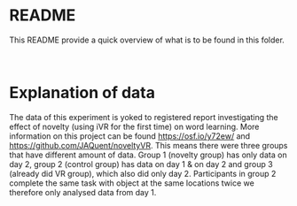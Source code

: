 README
======

This README provide a quick overview of what is to be found in this folder.

 
# Explanation of data
The data of this experiment is yoked to registered report investigating the effect of novelty (using iVR for the first time) on word learning. More information on this project can be found https://osf.io/y72ew/ and https://github.com/JAQuent/noveltyVR. This means there were three groups that have different amount of data. Group 1 (novelty group) has only data on day 2, group 2 (control group) has data on day 1 & on day 2 and group 3 (already did VR group), which also did only day 2. Participants in group 2 complete the same task with object at the same locations twice we therefore only analysed data from day 1. 